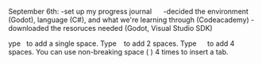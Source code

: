 September 6th:
-set up my progress journal &nbsp;&nbsp;&nbsp;&nbsp;
-decided the environment (Godot), language (C#), and what we're learning through (Codeacademy)
-downloaded the resoruces needed (Godot, Visual Studio SDK)



ype &nbsp; to add a single space. Type &ensp; to add 2 spaces. Type &emsp; to add 4 spaces. You can use non-breaking space (&nbsp;) 4 times to insert a tab.
